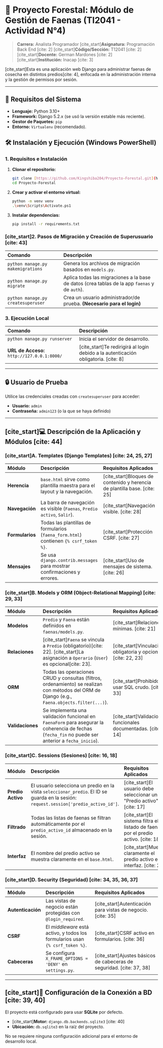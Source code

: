 # 🌲 Proyecto Forestal: Módulo de Gestión de Faenas (TI2041 - Actividad N°4)

> **Carrera:** Analista Programador
> [cite_start]**Asignatura:** Programación Back End [cite: 2]
> [cite_start]**Código/Sección:** T12041 [cite: 2]
> [cite_start]**Docente:** German Mardones [cite: 2]
> [cite_start]**Institución:** Inacap [cite: 3]

[cite_start]Esta es una aplicación web Django para administrar faenas de cosecha en distintos predios[cite: 4], enfocada en la administración interna y la gestión de permisos por sesión.

---

## 🚀 Requisitos del Sistema

* **Lenguaje:** Python 3.10+
* **Framework:** Django 5.2.x (se usó la versión estable más reciente).
* **Gestor de Paquetes:** `pip`
* **Entorno:** `Virtualenv` (recomendado).


## 🛠️ Instalación y Ejecución (Windows PowerShell)

### 1. Requisitos e Instalación

1.  **Clonar el repositorio:**
    ```bash
    git clone [https://github.com/Kingshiba204/Proyecto-Forestal.git](https://github.com/Kingshiba204/Proyecto-Forestal.git)
    cd Proyecto-Forestal
    ```
2.  **Crear y activar el entorno virtual:**
    ```bash
    python -m venv venv
    .\venv\Scripts\Activate.ps1
    ```
3.  **Instalar dependencias:**
    ```bash
    pip install -r requirements.txt
    ```

### [cite_start]2. Pasos de Migración y Creación de Superusuario [cite: 43]

| Comando | Descripción |
| :--- | :--- |
| `python manage.py makemigrations` | Genera los archivos de migración basados en `models.py`. |
| `python manage.py migrate` | Aplica todas las migraciones a la base de datos (crea tablas de la app `faenas` y de `auth`). |
| `python manage.py createsuperuser` | Crea un usuario administrador/de prueba. **(Necesario para el login)** |

### 3. Ejecución Local

| Comando | Descripción |
| :--- | :--- |
| `python manage.py runserver` | Inicia el servidor de desarrollo. |
| **URL de Acceso:** `http://127.0.0.1:8000/` | [cite_start]Te redirigirá al login debido a la autenticación obligatoria. [cite: 8] |

---

## 🔒 Usuario de Prueba

Utilice las credenciales creadas con `createsuperuser` para acceder:

* **Usuario:** `admin`
* **Contraseña:** `admin123` (o la que se haya definido)

---

## [cite_start]💻 Descripción de la Aplicación y Módulos [cite: 44]

### [cite_start]A. Templates (Django Templates) [cite: 24, 25, 27]

| Módulo | Descripción | Requisitos Aplicados |
| :--- | :--- | :--- |
| **Herencia** | `base.html` sirve como plantilla maestra para el layout y la navegación. | [cite_start]Bloques de contenido y herencia de plantilla base. [cite: 25] |
| **Navegación** | La barra de navegación es visible (`Faenas`, `Predio activo`, `Salir`). | [cite_start]Navegación visible. [cite: 28] |
| **Formularios** | Todas las plantillas de formularios (`faena_form.html`) contienen `{% csrf_token %}`. | [cite_start]Protección CSRF. [cite: 27] |
| **Mensajes** | Se usa `django.contrib.messages` para mostrar confirmaciones y errores. | [cite_start]Uso de mensajes de sistema. [cite: 26] |

### [cite_start]B. Models y ORM (Object-Relational Mapping) [cite: 29, 33]

| Módulo | Descripción | Requisitos Aplicados |
| :--- | :--- | :--- |
| **Modelos** | `Predio` y `Faena` están definidos en `faenas/models.py`. | [cite_start]Relaciones mínimas. [cite: 21] |
| **Relaciones** | [cite_start]`Faena` se vincula a `Predio` (obligatorio)[cite: 22]. [cite_start]La asignación a `Operario` (`User`) es opcional[cite: 23]. | [cite_start]Vinculación obligatoria y opcional. [cite: 22, 23] |
| **ORM** | Todas las operaciones CRUD y consultas (filtros, ordenamiento) se realizan con métodos del ORM de Django (e.g., `Faena.objects.filter(...)`). | [cite_start]Prohibido usar SQL crudo. [cite: 33] |
| **Validaciones** | Se implementa una validación funcional en `FaenaForm` para asegurar la coherencia de fechas (`fecha_fin` no puede ser anterior a `fecha_inicio`). | [cite_start]Validaciones funcionales documentadas. [cite: 14] |

### [cite_start]C. Sessions (Sesiones) [cite: 16, 18]

| Módulo | Descripción | Requisitos Aplicados |
| :--- | :--- | :--- |
| **Predio Activo** | El usuario selecciona un predio en la vista `seleccionar_predio`. El ID se guarda en la sesión: `request.session['predio_activo_id']`. | [cite_start]El usuario debe seleccionar un "Predio activo". [cite: 17] |
| **Filtrado** | Todas las listas de faenas se filtran automáticamente por el `predio_activo_id` almacenado en la sesión. | [cite_start]El sistema filtra el listado de faenas por el predio activo. [cite: 18] |
| **Interfaz** | El nombre del predio activo se muestra claramente en el `base.html`. | [cite_start]Muestra claramente el predio activo en la interfaz. [cite: 20] |

### [cite_start]D. Security (Seguridad) [cite: 34, 35, 36, 37]

| Módulo | Descripción | Requisitos Aplicados |
| :--- | :--- | :--- |
| **Autenticación** | Las vistas de negocio están protegidas con `@login_required`. | [cite_start]Autenticación para vistas de negocio. [cite: 35] |
| **CSRF** | El *middleware* está activo, y todos los formularios usan `{% csrf_token %}`. | [cite_start]CSRF activo en formularios. [cite: 36] |
| **Cabeceras** | Se configura `X_FRAME_OPTIONS = 'DENY'` en `settings.py`. | [cite_start]Ajustes básicos de cabeceras de seguridad. [cite: 37, 38] |

---

## [cite_start]💾 Configuración de la Conexión a BD [cite: 39, 40]

El proyecto está configurado para usar **SQLite** por defecto.

* [cite_start]**Motor:** `django.db.backends.sqlite3` [cite: 40]
* **Ubicación:** `db.sqlite3` en la raíz del proyecto.

No se requiere ninguna configuración adicional para el entorno de desarrollo local.
